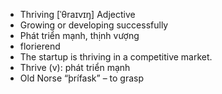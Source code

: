 - Thriving	[ˈθraɪvɪŋ]	Adjective  
- Growing or developing successfully  
- Phát triển mạnh, thịnh vượng  
- florierend  
- The startup is thriving in a competitive market.  
- Thrive (v): phát triển mạnh  
- Old Norse “þrífask” – to grasp